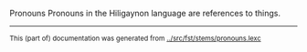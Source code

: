 Pronouns
Pronouns in the Hiligaynon language are references to things.


* * *
<small>This (part of) documentation was generated from [../src/fst/stems/pronouns.lexc](http://github.com/giellalt/lang-hil/blob/main/../src/fst/stems/pronouns.lexc)</small>